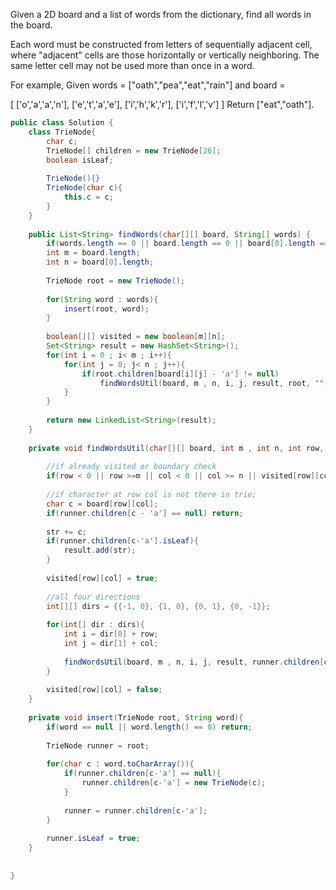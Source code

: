Given a 2D board and a list of words from the dictionary, find all words in the board.

Each word must be constructed from letters of sequentially adjacent cell, where "adjacent" cells are those horizontally or vertically neighboring. The same letter cell may not be used more than once in a word.

For example,
Given words = ["oath","pea","eat","rain"] and board =

[
  ['o','a','a','n'],
  ['e','t','a','e'],
  ['i','h','k','r'],
  ['i','f','l','v']
]
Return ["eat","oath"].

```java
public class Solution {
    class TrieNode{
        char c;
        TrieNode[] children = new TrieNode[26];
        boolean isLeaf;
        
        TrieNode(){}
        TrieNode(char c){
            this.c = c;
        }
    }
    
    public List<String> findWords(char[][] board, String[] words) {
        if(words.length == 0 || board.length == 0 || board[0].length == 0) return new ArrayList<>();
        int m = board.length;
        int n = board[0].length;
        
        TrieNode root = new TrieNode();
        
        for(String word : words){
            insert(root, word);
        }
        
        boolean[][] visited = new boolean[m][n];
        Set<String> result = new HashSet<String>();
        for(int i = 0 ; i< m ; i++){
            for(int j = 0; j< n ; j++){
                if(root.children[board[i][j] - 'a'] != null)
                    findWordsUtil(board, m , n, i, j, result, root, "", visited);
            }
        }
        
        return new LinkedList<String>(result);
    }
    
    private void findWordsUtil(char[][] board, int m , int n, int row, int col, Set<String> result, TrieNode runner, String str, boolean[][] visited){
        
        //if already visited or boundary check
        if(row < 0 || row >=m || col < 0 || col >= n || visited[row][col]) return;
        
        //if character at row col is not there in trie;
        char c = board[row][col];
        if(runner.children[c - 'a'] == null) return;
        
        str += c;
        if(runner.children[c-'a'].isLeaf){
            result.add(str);
        }
        
        visited[row][col] = true;
        
        //all four directions
        int[][] dirs = {{-1, 0}, {1, 0}, {0, 1}, {0, -1}};
        
        for(int[] dir : dirs){
            int i = dir[0] + row;
            int j = dir[1] + col;
            
            findWordsUtil(board, m , n, i, j, result, runner.children[c-'a'], str, visited);
        }
        
        visited[row][col] = false;
    }
    
    private void insert(TrieNode root, String word){
        if(word == null || word.length() == 0) return;
        
        TrieNode runner = root;
        
        for(char c : word.toCharArray()){
            if(runner.children[c-'a'] == null){
                runner.children[c-'a'] = new TrieNode(c);
            }
            
            runner = runner.children[c-'a'];
        }
        
        runner.isLeaf = true;
    }
    
    
}
```

